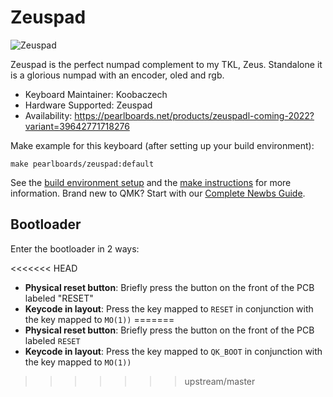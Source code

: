# Zeuspad

![Zeuspad](https://i.imgur.com/F657DWwh.png)

Zeuspad is the perfect numpad complement to my TKL, Zeus. Standalone it is a glorious numpad with an encoder, oled and rgb.

* Keyboard Maintainer: Koobaczech
* Hardware Supported: Zeuspad
* Availability: https://pearlboards.net/products/zeuspadl-coming-2022?variant=39642771718276

Make example for this keyboard (after setting up your build environment):

    make pearlboards/zeuspad:default

See the [build environment setup](https://docs.qmk.fm/#/getting_started_build_tools) and the [make instructions](https://docs.qmk.fm/#/getting_started_make_guide) for more information. Brand new to QMK? Start with our [Complete Newbs Guide](https://docs.qmk.fm/#/newbs).

## Bootloader

Enter the bootloader in 2 ways:

<<<<<<< HEAD
* **Physical reset button**: Briefly press the button on the front of the PCB labeled "RESET"
* **Keycode in layout**: Press the key mapped to `RESET` in conjunction with the key mapped to `MO(1))` 
=======
* **Physical reset button**: Briefly press the button on the front of the PCB labeled `RESET`
* **Keycode in layout**: Press the key mapped to `QK_BOOT` in conjunction with the key mapped to `MO(1))` 
>>>>>>> upstream/master
